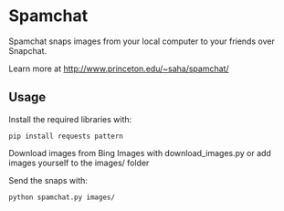 Spamchat
========

Spamchat snaps images from your local computer to your friends over Snapchat.

Learn more at http://www.princeton.edu/~saha/spamchat/

Usage
-----
Install the required libraries with:

    pip install requests pattern

Download images from Bing Images with download_images.py or add images yourself to the images/ folder

Send the snaps with:

    python spamchat.py images/